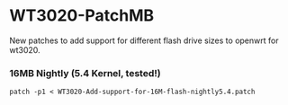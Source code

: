# WT3020-PatchMB
New patches to add support for different flash drive sizes to openwrt for wt3020.


### 16MB Nightly (5.4 Kernel, tested!)
```
patch -p1 < WT3020-Add-support-for-16M-flash-nightly5.4.patch
```

